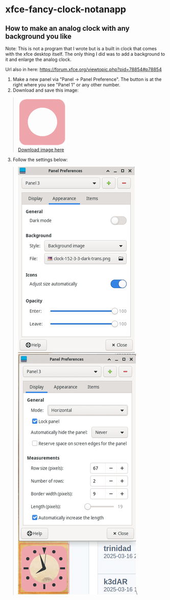 # xfce-fancy-clock-notanapp

## How to make an analog clock with any background you like
Note: This is not a program that I wrote but is a built in clock that comes with the xfce desktop itself. The only thing I did was to add a background to it and enlarge the analog clock. 

Url also in here: https://forum.xfce.org/viewtopic.php?pid=78854#p78854

1. Make a new panel via "Panel -> Panel Preference". The button is at the right where you see "Panel 1" or any other number.
2. Download and save this image:

>![](https://raw.githubusercontent.com/lvsl123/xfce-fancy-clock-notanapp/refs/heads/main/clock-152-3-3-dark-trans.png)\
>[Download image here](https://raw.githubusercontent.com/lvsl123/xfce-fancy-clock-notanapp/refs/heads/main/clock-152-3-3-dark-trans.png)

3. Follow the settings below:
>![](https://github.com/lvsl123/xfce-fancy-clock-notanapp/blob/main/clock-settings.png?raw=true)\
>![](https://github.com/lvsl123/xfce-fancy-clock-notanapp/blob/main/clock-settings2.png?raw=true)\
